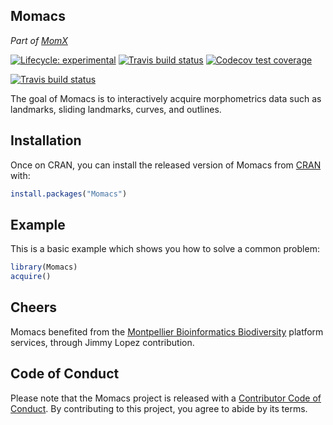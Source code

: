 
## Momacs

*Part of [MomX](https://momx.github.io/MomX/)*
<!--<a href='http://momx.github.io/Momacs'><img src='man/figures/logo.png' align="right" height="140" /></a> -->


<!-- badges: start -->

[![Lifecycle:
experimental](https://img.shields.io/badge/lifecycle-experimental-orange.svg)](https://www.tidyverse.org/lifecycle/#experimental)
[![Travis build
status](https://travis-ci.org/MomX/Momacs.svg?branch=master)](https://travis-ci.org/MomX/Momacs)
[![Codecov test
coverage](https://codecov.io/gh/MomX/Momacs/branch/master/graph/badge.svg)](https://codecov.io/gh/MomX/Momacs?branch=master)
<!--
[![Code
size](https://img.shields.io/github/languages/code-size/MomX/Momacs.svg)](https://github.com/MomX/Momacs)
[![Last
commit](https://img.shields.io/github/last-commit/MomX/Momacs.svg)](https://github.com/MomX/Momacs2/commits/master)
[![CRAN
status](https://www.r-pkg.org/badges/version/Momacs)](https://CRAN.R-project.org/package=Momacs)
![CRAN downloads last month](http://cranlogs.r-pkg.org/badges/Momacs)
![CRAN downloads grand
total](http://cranlogs.r-pkg.org/badges/grand-total/Momacs)
-->
[![Travis build status](https://travis-ci.com/MomX/Momacs.svg?branch=master)](https://travis-ci.com/MomX/Momacs)
<!-- badges: end -->

The goal of Momacs is to interactively acquire morphometrics data such as landmarks, sliding landmarks, curves, and outlines.

## Installation

Once on CRAN, you can install the released version of Momacs from [CRAN](https://CRAN.R-project.org) with:

``` r
install.packages("Momacs")
```

## Example

This is a basic example which shows you how to solve a common problem:

``` r
library(Momacs)
acquire()
```

## Cheers

Momacs benefited from the [Montpellier Bioinformatics Biodiversity](http://mbb.univ-montp2.fr/) platform services, through Jimmy Lopez contribution.


## Code of Conduct
  
Please note that the Momacs project is released with a [Contributor Code of Conduct](https://contributor-covenant.org/version/2/0/CODE_OF_CONDUCT.html). By contributing to this project, you agree to abide by its terms.
